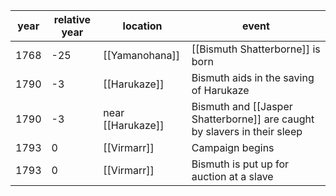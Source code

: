 |  year  | relative year |  location | event | 
| ------ | ------------- | --------- | ----- |
|  1768 | -25 | [[Yamanohana]] | [[Bismuth Shatterborne]] is born |
| 1790 | -3 | [[Harukaze]] | Bismuth aids in the saving of Harukaze |
| 1790 | -3 | near [[Harukaze]] | Bismuth and [[Jasper Shatterborne]] are caught by slavers in their sleep |
| 1793 | 0 | [[Virmarr]] | Campaign begins |
| 1793 | 0 | [[Virmarr]] | Bismuth is put up for auction at a slave